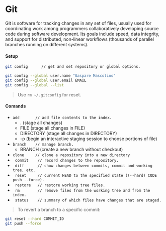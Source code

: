 # Git

Git is software for tracking changes in any set of files, usually used for coordinating work among programmers collaboratively developing source code during software development. Its goals include speed, data integrity, and support for distributed, non-linear workflows (thousands of parallel branches running on different systems).

#### Setup

```bash
git config      // get and set repository or global options.

git config --global user.name "Gaspare Mascolino"
git config --global user.email EMAIL
git config --global --list
```

> Use ``` rm ~/.gitconfig ``` for reset.

#### Comands

- ``` add       // add file contents to the index. ```
    - . (stage all changes)
    - FILE (stage all changes in FILE)
    - DIRECTORY (stage all changes in DIRECTORY)
    - -p (begin an interactive staging session to choose portions of file)
- ``` branch    // manage branch. ```
    - BRANCH (create a new branch without checkout)
- ``` clone     // clone a repository into a new directory ```
- ``` commit    // record changes to the repository.```
- ``` diff      // show changes between commits, commit and working tree, etc.```
- ``` reset     // current HEAD to the specified state ((--hard) CODE push --force).```
- ``` restore   // restore working tree files.```
- ``` rm        // remove files from the working tree and from the index.```
- ``` status    // summary of which files have changes that are staged.```

 > To revert a branch to a specific commit:
```bash
git reset --hard COMMIT_ID
git push --force
```

